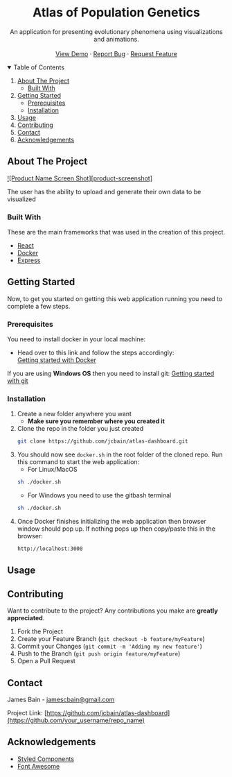 <!-- PROJECT LOGO -->
<br />
<p align="center">
  <h1 align="center">Atlas of Population Genetics</h1>

  <p align="center">
    An application for presenting evolutionary phenomena using visualizations and animations.
    <br />
    <br />
    <a href="#">View Demo</a>
    ·
    <a href="https://github.com/jcbain/popgen-atlas/issues">Report Bug</a>
    ·
    <a href="https://github.com/jcbain/popgen-atlas/issues">Request Feature</a>
  </p>
</p>



<!-- TABLE OF CONTENTS -->
<details open="open">
  <summary>Table of Contents</summary>
  <ol>
    <li>
      <a href="#about-the-project">About The Project</a>
      <ul>
        <li><a href="#built-with">Built With</a></li>
      </ul>
    </li>
    <li>
      <a href="#getting-started">Getting Started</a>
      <ul>
        <li><a href="#prerequisites">Prerequisites</a></li>
        <li><a href="#installation">Installation</a></li>
      </ul>
    </li>
    <li><a href="#usage">Usage</a></li>
    <li><a href="#contributing">Contributing</a></li>
    <li><a href="#contact">Contact</a></li>
    <li><a href="#acknowledgements">Acknowledgements</a></li>
  </ol>
</details>



<!-- ABOUT THE PROJECT -->
## About The Project

[![Product Name Screen Shot][product-screenshot]](https://example.com)

The user has the ability to upload and generate their own data to be visualized

### Built With

These are the main frameworks that was used in the creation of this project.
* [React](https://reactjs.org/)
* [Docker](https://www.docker.com/)
* [Express](https://expressjs.com/)



<!-- GETTING STARTED -->
## Getting Started

Now, to get you started on getting this web application running you need to complete a few steps.

### Prerequisites

You need to install docker in your local machine:
* Head over to this link and follow the steps accordingly: 
  <br/>
  [Getting started with Docker](https://docs.docker.com/get-docker/)
  
If you are using **Windows OS** then you need to install git:
[Getting started with git](https://git-scm.com/downloads)

### Installation

1. Create a new folder anywhere you want 
   * **Make sure you remember where you created it**
2. Clone the repo in the folder you just created
   ```sh
   git clone https://github.com/jcbain/atlas-dashboard.git
   ```
3. You should now see `docker.sh` in the root folder of the cloned repo. Run this command to start the web application:
   * For Linux/MacOS
    ```sh
    sh ./docker.sh
    ```
    * For Windows you need to use the gitbash terminal
    ```sh
    sh ./docker.sh
    ```
4. Once Docker finishes initializing the web application then browser window should pop up. If nothing pops up then copy/paste this in the browser:
    ```sh
    http://localhost:3000
    ```



<!-- USAGE EXAMPLES -->
## Usage


<!-- CONTRIBUTING -->
## Contributing

Want to contribute to the project? Any contributions you make are **greatly appreciated**.

1. Fork the Project
2. Create your Feature Branch (`git checkout -b feature/myFeature`)
3. Commit your Changes (`git commit -m 'Adding my new feature'`)
4. Push to the Branch (`git push origin feature/myFeature`)
5. Open a Pull Request


<!-- CONTACT -->
## Contact

James Bain - jamescbain@gmail.com

Project Link: [https://github.com/jcbain/atlas-dashboard](https://github.com/your_username/repo_name)



<!-- ACKNOWLEDGEMENTS -->
## Acknowledgements
* [Styled Components](https://styled-components.com/)
* [Font Awesome](https://fontawesome.com)





<!-- MARKDOWN LINKS & IMAGES -->
<!-- https://www.markdownguide.org/basic-syntax/#reference-style-links -->
